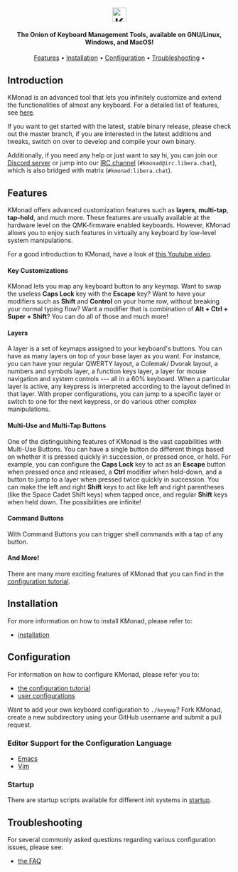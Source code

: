 <h1 align="center">
 <img alt="KMonad" title="KMonad" height="32" src="kmonad.svg"/>
</h1>

<h4 align="center">The Onion of Keyboard Management Tools, available on GNU/Linux, Windows, and MacOS!</h4>

<p align="center">
<a href="#features">Features</a> •
<a href="#installation">Installation</a> •
<a href="#configuration">Configuration</a> •
<a href="#troubleshooting">Troubleshooting</a> •
</p>

## Introduction

KMonad is an advanced tool that lets you infinitely customize and extend the functionalities of almost any keyboard. For a detailed list of features, see [here](#features).

If you want to get started with the latest, stable binary release, please check out the master branch, if you are interested in the latest additions and tweaks, switch on over to develop and compile your own binary.

Additionally, if you need any help or just want to say hi, you can join our [Discord server](https://discord.gg/3tFfWmnahN) or jump into our [IRC channel](https://web.libera.chat/#kmonad) (`#kmonad@irc.libera.chat`), which is also bridged with matrix (`#kmonad:libera.chat`).

## Features


KMonad offers advanced customization features such as **layers**, **multi-tap**, **tap-hold**, and much more. These features are usually available at the hardware level on the QMK-firmware enabled keyboards. However, KMonad allows you to enjoy such features in virtually any keyboard by low-level system manipulations.

For a good introduction to KMonad, have a look at [this Youtube video](https://www.youtube.com/watch?v=Dhj1eauljwU).



#### Key Customizations

KMonad lets you map any keyboard button to any keymap. Want to swap the useless **Caps Lock** key with the **Escape** key? Want to have your modifiers such as **Shift** and **Control** on your home row, without breaking your normal typing flow? Want a modifier that is combination of **Alt + Ctrl + Super + Shift**? You can do all of those and much more!

#### Layers

A layer is a set of keymaps assigned to your keyboard's buttons. You can have as many layers on top of your base layer as you want. For instance, you can have your regular QWERTY layout, a Colemak/ Dvorak layout, a numbers and symbols layer, a function keys layer, a layer for mouse navigation and system controls --- all in a 60% keyboard. When a particular layer is active, any keypress is interpreted according to the layout defined in that layer. With proper configurations, you can jump to a specific layer or switch to one for the next keypress, or do various other complex manipulations.

#### Multi-Use and Multi-Tap Buttons

One of the distinguishing features of KMonad is the vast capabilities with Multi-Use Buttons. You can have a single button do different things based on whether it is pressed quickly in succession, or pressed once, or held. For example, you can configure the **Caps Lock** key to act as an **Escape** button when pressed once and released, a **Ctrl** modifier when held-down, and a button to jump to a layer when pressed twice quickly in succession. You can make the left and right **Shift** keys to act like left and right parentheses (like the Space Cadet Shift keys) when tapped once, and regular **Shift** keys when held down. The possibilities are infinite!

#### Command Buttons

With Command Buttons you can trigger shell commands with a tap of any button.

#### And More!

There are many more exciting features of KMonad that you can find in the [configuration tutorial](keymap/tutorial.kbd).


## Installation
For more information on how to install KMonad, please refer to:
- [installation](doc/installation.md)

## Configuration

For information on how to configure KMonad, please refer you to:
- [the configuration tutorial](keymap/tutorial.kbd)
- [user configurations](keymap/user)

Want to add your own keyboard configuration to `./keymap`? Fork KMonad, create a new subdirectory using your GitHub username and submit a pull request.

### Editor Support for the Configuration Language
- [Emacs](https://github.com/kmonad/kbd-mode)
- [Vim](https://github.com/kmonad/kmonad-vim)

### Startup
There are startup scripts available for different init systems in
[startup](startup/).

## Troubleshooting
For several commonly asked questions regarding various configuration issues, please see:
- [the FAQ](doc/faq.md)

